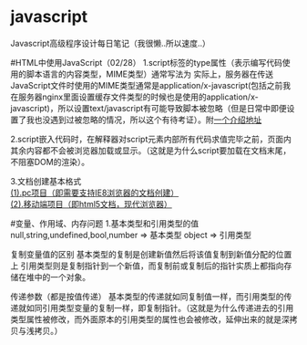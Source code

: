 # javascript
Javascript高级程序设计每日笔记（我很懒..所以速度..）

#HTML中使用JavaScript（02/28）
1.script标签的type属性（表示编写代码使用的脚本语言的内容类型，MIME类型）通常写法为<script type="text/javascript"></script>
实际上，服务器在传送JavaScript文件时使用的MIME类型通常是application/x-javascript(包括之前我在服务器nginx里面设置缓存文件类型的时候也是使用的application/x-javascript)，所以设置text/javascript有可能导致脚本被忽略（但是日常中即便设置了我也没遇到过被忽略的情况，所以这个有待考证）。附<a href="https://www.zhihu.com/question/19794923/answer/14447791">一个介绍地址</a>

2.script嵌入代码时，在解释器对script元素内部所有代码求值完毕之前，页面内其余内容都不会被浏览器加载或显示。（这就是为什么script要加载在文档末尾，不阻塞DOM的渲染）。

3.文档创建基本格式<br />
<a href="https://github.com/LCJ-MinYa/javascript/blob/master/HTML%E4%B8%AD%E4%BD%BF%E7%94%A8JavaScript/pc.html">(1).pc项目（即需要支持IE8浏览器的文档创建）</a><br />
<a href="https://github.com/LCJ-MinYa/javascript/blob/master/HTML%E4%B8%AD%E4%BD%BF%E7%94%A8JavaScript/html5.html">(2).移动端项目（即html5文档，现代浏览器）</a>



#变量、作用域、内存问题
1.基本类型和引用类型的值
null,string,undefined,bool,number => 基本类型
object => 引用类型

复制变量值的区别
基本类型的复制是创建新值然后将该值复制到新值分配的位置上
引用类型则是复制指针到一个新值，而复制前或复制后的指针实质上都指向存储在堆中的一个对象。

传递参数（都是按值传递）
基本类型的传递就如同复制值一样，而引用类型的传递就如同引用类型变量的复制一样，即复制指针。（这就是为什么传递进去的引用类型属性被修改，而外面原本的引用类型的属性也会被修改，延伸出来的就是深拷贝与浅拷贝。）

